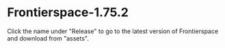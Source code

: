 # Frontierspace-1.75.2
Click the name under "Release" to go to the latest version of Frontierspace and download from "assets".
